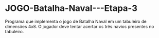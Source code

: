 # JOGO-Batalha-Naval---Etapa-3
Programa que implementa o jogo de Batalha Naval em um tabuleiro de dimensões 4x8. O jogador deve tentar acertar os três navios presentes no tabuleiro.
